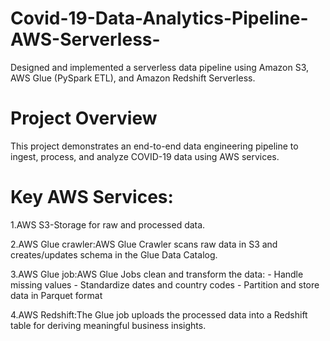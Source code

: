 # Covid-19-Data-Analytics-Pipeline-AWS-Serverless-
 Designed and implemented a serverless data pipeline using Amazon S3, AWS Glue (PySpark
 ETL), and Amazon Redshift Serverless.

 # Project Overview
 This project demonstrates an end-to-end data engineering pipeline to ingest, process, and analyze COVID-19 data using AWS services. 

  # Key AWS Services:
   1.AWS S3-Storage for raw and processed data.

   2.AWS Glue crawler:AWS Glue Crawler scans raw data in S3 and creates/updates schema in the Glue Data Catalog.

   3.AWS Glue job:AWS Glue Jobs clean and transform the data:
                          - Handle missing values
                          - Standardize dates and country codes
                          - Partition and store data in Parquet format

   4.AWS Redshift:The Glue job uploads the processed data into a Redshift table for deriving meaningful business insights.
     
 
